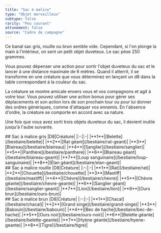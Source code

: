 ```yaml
---
title: "Sac à malice"
type: "Objet merveilleux"
subtype: false
rarity: "Peu courant"
attunement: false
source: "Cadre de campagne"
---
```

Ce banal sac gris, rouille ou brun semble vide. Cependant, si l'on plonge la main à l'intérieur, on sent un petit objet duveteux. Le sac pèse 250 grammes.

Vous pouvez dépenser une action pour sortir l'objet duveteux du sac et le lancer à une distance maximale de 6 mètres. Quand il atterrit, il se transforme en une créature que vous déterminez en lançant un d8 dans la table correspondant à la couleur du sac.

La créature se montre amicale envers vous et vos compagnons et agit à votre tour. Vous pouvez utiliser une action bonus pour gérer ses déplacements et son action lors de son prochain tour ou pour lui donner des ordres génériques, comme d'attaquer vos ennemis. En l'absence d'ordre, la créature se comporte en accord avec sa nature.

Une fois que vous avez sorti trois objets duveteux du sac, il devient inutile jusqu'à l'aube suivante.

<div  class="table-container">
## Sac à malice gris
|D8|Créature|
|:-:|:-|
|**1**|[Belette](/bestiaire/belette)|
|**2**|[Rat géant](/bestiaire/rat-geant)|
|**3**|[Blaireau](/bestiaire/blaireau)|
|**4**|[Sanglier](/bestiaire/sanglier)|
|**5**|[Panthère](/bestiaire/panthere)|
|**6**|[Blaireau géant](/bestiaire/blaireau-geant)|
|**7**|[Loup sanguinaire](/bestiaire/loup-sanguinaire)|
|**8**|[Élan géant](/bestiaire/elan-geant)|
</div>

<div  class="table-container">
## Sac à malice rouille
|D8|Créature|
|:-:|:-|
|**1**|[Rat](/bestiaire/rat)|
|**2**|[Chouette](/bestiaire/chouette)|
|**3**|[Mastiff](/bestiaire/mastiff)|
|**4**|[Chèvre](/bestiaire/chevre)|
|**5**|[Chèvre géante](/bestiaire/chevre-geante)|
|**6**|[Sanglier géant](/bestiaire/sanglier-geant)|
|**7**|[Lion](/bestiaire/lion)|
|**8**|[Ours brun](/bestiaire/ours-brun)|
</div>

<div  class="table-container">
## Sac à malice brun
|D8|Créature|
|:-:|:-|
|**1**|[Chacal](/bestiaire/chacal)|
|**2**|[Grand singe](/bestiaire/grand-singe)|
|**3**|[Babouin](/bestiaire/babouin)|
|**4**|[Bec de hache](/bestiaire/bec-de-hache)|
|**5**|[Ours noir](/bestiaire/ours-noir)|
|**6**|[Belette géante](/bestiaire/belette-geante)|
|**7**|[Hyène géante](/bestiaire/hyene-geante)|
|**8**|[Tigre](/bestiaire/tigre)|
</div>
